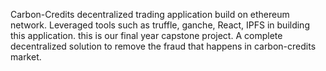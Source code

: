 Carbon-Credits decentralized trading application build on ethereum network.
Leveraged tools such as truffle, ganche, React, IPFS in building this application.
this is our final year capstone project. A complete decentralized solution to remove
the fraud that happens in carbon-credits market.
